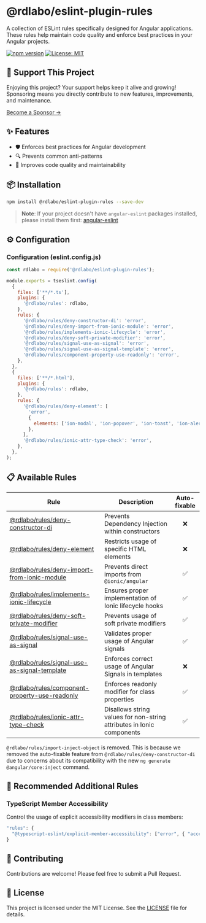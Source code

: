 # @rdlabo/eslint-plugin-rules

A collection of ESLint rules specifically designed for Angular applications. These rules help maintain code quality and enforce best practices in your Angular projects.

[![npm version](https://badge.fury.io/js/%40rdlabo%2Feslint-plugin-rules.svg)](https://badge.fury.io/js/%40rdlabo%2Feslint-plugin-rules)
[![License: MIT](https://img.shields.io/badge/License-MIT-yellow.svg)](https://opensource.org/licenses/MIT)

## 💖 Support This Project

Enjoying this project? Your support helps keep it alive and growing!  
Sponsoring means you directly contribute to new features, improvements, and maintenance.

[Become a Sponsor →](https://github.com/sponsors/rdlabo)

## ✨ Features

- 🛡️ Enforces best practices for Angular development
- 🔍 Prevents common anti-patterns
- 🎯 Improves code quality and maintainability

## 📦 Installation

```sh
npm install @rdlabo/eslint-plugin-rules --save-dev
```

> **Note**: If your project doesn't have `angular-eslint` packages installed, please install them first: [angular-eslint](https://github.com/angular-eslint/angular-eslint)

## ⚙️ Configuration

### Configuration (eslint.config.js)

```js
const rdlabo = require('@rdlabo/eslint-plugin-rules');

module.exports = tseslint.config(
  {
    files: ['**/*.ts'],
    plugins: {
      '@rdlabo/rules': rdlabo,
    },
    rules: {
      '@rdlabo/rules/deny-constructor-di': 'error',
      '@rdlabo/rules/deny-import-from-ionic-module': 'error',
      '@rdlabo/rules/implements-ionic-lifecycle': 'error',
      '@rdlabo/rules/deny-soft-private-modifier': 'error',
      '@rdlabo/rules/signal-use-as-signal': 'error',
      '@rdlabo/rules/signal-use-as-signal-template': 'error',
      '@rdlabo/rules/component-property-use-readonly': 'error',
    },
  },
  {
    files: ['**/*.html'],
    plugins: {
      '@rdlabo/rules': rdlabo,
    },
    rules: {
      '@rdlabo/rules/deny-element': [
        'error',
        {
          elements: ['ion-modal', 'ion-popover', 'ion-toast', 'ion-alert', 'ion-loading', 'ion-picker', 'ion-action-sheet'],
        },
      ],
      '@rdlabo/rules/ionic-attr-type-check': 'error',
    },
  },
);
```

## 📋 Available Rules

| Rule                                                                                           | Description                                                           | Auto-fixable |
| ---------------------------------------------------------------------------------------------- | --------------------------------------------------------------------- | :----------: |
| [@rdlabo/rules/deny-constructor-di](docs/rules/deny-constructor-di.md)                         | Prevents Dependency Injection within constructors                     |      ❌      |
| [@rdlabo/rules/deny-element](docs/rules/deny-element.md)                                       | Restricts usage of specific HTML elements                             |      ❌      |
| [@rdlabo/rules/deny-import-from-ionic-module](docs/rules/deny-import-from-ionic-module.md)     | Prevents direct imports from `@ionic/angular`                         |      ✅      |
| [@rdlabo/rules/implements-ionic-lifecycle](docs/rules/implements-ionic-lifecycle.md)           | Ensures proper implementation of Ionic lifecycle hooks                |      ✅      |
| [@rdlabo/rules/deny-soft-private-modifier](docs/rules/deny-soft-private-modifier.md)           | Prevents usage of soft private modifiers                              |      ✅      |
| [@rdlabo/rules/signal-use-as-signal](docs/rules/signal-use-as-signal.md)                       | Validates proper usage of Angular signals                             |      ✅      |
| [@rdlabo/rules/signal-use-as-signal-template](docs/rules/signal-use-as-signal-template.md)     | Enforces correct usage of Angular Signals in templates                |      ❌      |
| [@rdlabo/rules/component-property-use-readonly](docs/rules/component-property-use-readonly.md) | Enforces readonly modifier for class properties                       |      ✅      |
| [@rdlabo/rules/ionic-attr-type-check](docs/rules/ionic-attr-type-check.md)                     | Disallows string values for non-string attributes in Ionic components |      ✅      |

`@rdlabo/rules/import-inject-object` is removed. This is because we removed the auto-fixable feature from `@rdlabo/rules/deny-constructor-di` due to concerns about its compatibility with the new `ng generate @angular/core:inject` command.

## 🔧 Recommended Additional Rules

### TypeScript Member Accessibility

Control the usage of explicit accessibility modifiers in class members:

```js
"rules": {
  "@typescript-eslint/explicit-member-accessibility": ["error", { "accessibility": "no-public" }],
}
```

## 🤝 Contributing

Contributions are welcome! Please feel free to submit a Pull Request.

## 📝 License

This project is licensed under the MIT License. See the [LICENSE](LICENSE) file for details.
